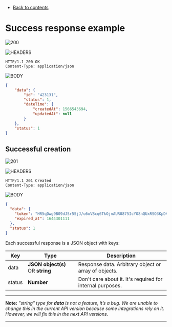 * [Back to contents](../Readme.md#contents)

# Success response example

![200](https://img.shields.io/badge/200-OK-blue?style=for-the-badge)

![HEADERS](https://img.shields.io/badge/-Headers-yellowgreen?style=for-the-badge)
```shell
HTTP/1.1 200 OK
Content-Type: application/json
```

![BODY](https://img.shields.io/badge/-Body-blueviolet?style=for-the-badge)
```json
{
    "data": {
        "id": "423131",
        "status": 1,
        "dateTime": {
            "createdAt": 1566543694,
            "updatedAt": null
        }
    },
    "status": 1
}
```


## Successful creation

![201](https://img.shields.io/badge/201-Created-blue?style=for-the-badge)

![HEADERS](https://img.shields.io/badge/-Headers-yellowgreen?style=for-the-badge)

```shell
HTTP/1.1 201 Created
Content-Type: application/json
```

![BODY](https://img.shields.io/badge/-Body-blueviolet?style=for-the-badge)

```json
{
  "data": {
    "token": "HR5qDwg9B09dJSr5SjJ/u6oVBcq6TkOjnAUR0875IcYO8nQUxRSO3KpDVN",
    "expired_at": 1644301111
  },
  "status": 1
}
```

Each successful response is a JSON object with keys: 

Key       | Type                              | Description                                                        |
----------|-----------------------------------|--------------------------------------------------------------------|
data      | **JSON object(s)** OR **string**  | Response data. Arbitrary object or array of objects.               |
status    | **Number**                        | Don't care about it. It's required for internal purposes.          |


----

**Note:** *"string" type for **data** is not a feature, it’s a bug.
We are unable to change this in the current API version because some integrations rely on it.
However, we will fix this in the next API versions.*

----